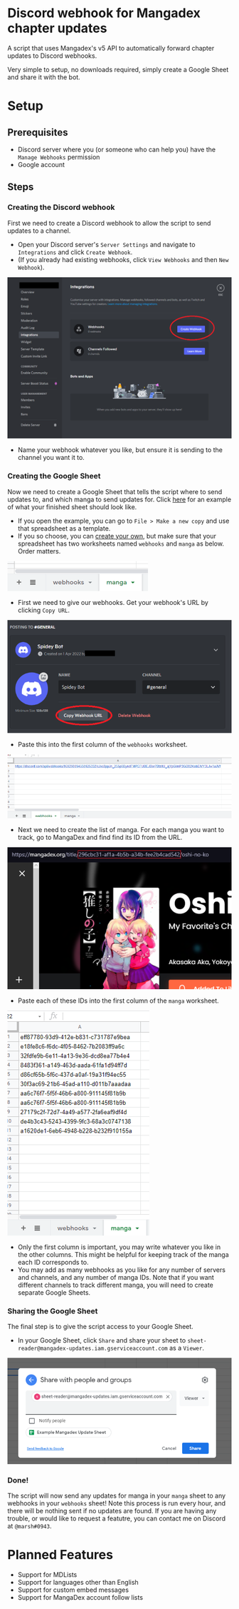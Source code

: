 # Discord webhook for Mangadex chapter updates
A script that uses Mangadex's v5 API to automatically forward chapter updates to Discord webhooks.

Very simple to setup, no downloads required, simply create a Google Sheet and share it with the bot.

# Setup
## Prerequisites
- Discord server where you (or someone who can help you) have the `Manage Webhooks` permission 
- Google account

## Steps
### Creating the Discord webhook
First we need to create a Discord webhook to allow the script to send updates to a channel.
- Open your Discord server's `Server Settings` and navigate to `Integrations` and click `Create Webhook`.
- (If you already had existing webhooks, click `View Webhooks` and then `New Webhook`).

![](steps/createwebhook.png)

- Name your webhook whatever you like, but ensure it is sending to the channel you want it to.

### Creating the Google Sheet
Now we need to create a Google Sheet that tells the script where to send updates to, and which manga to send updates for. Click [here](https://docs.google.com/spreadsheets/d/1jDIZMK1dT6ZuP63rPBmCinSlofFEsf6NraHhcmjKmRI/edit?usp=sharing) for an example of what your finished sheet should look like.

- If you open the example, you can go to `File > Make a new copy` and use that spreadsheet as a template.
- If you so choose, you can [create your own](https://sheets.new/), but make sure that your spreadsheet has two worksheets named `webhooks` and `manga` as below. Order matters.

![](steps/worksheets.png)

- First we need to give our webhooks. Get your webhook's URL by clicking `Copy URL`.

![](steps/webhookurl.png)

- Paste this into the first column of the `webhooks` worksheet.

![](steps/webhooksheet.png)

- Next we need to create the list of manga. For each manga you want to track, go to MangaDex and find find its ID from the URL.

![](steps/mangaid.png)

- Paste each of these IDs into the first column of the `manga` worksheet.

![](steps/mangasheet.png)

- Only the first column is important, you may write whatever you like in the other columns. This might be helpful for keeping track of the manga each ID corresponds to.
- You may add as many webhooks as you like for any number of servers and channels, and any number of manga IDs. Note that if you want different channels to track different manga, you will need to create separate Google Sheets.

### Sharing the Google Sheet
The final step is to give the script access to your Google Sheet.

- In your Google Sheet, click `Share` and share your sheet to `sheet-reader@mangadex-updates.iam.gserviceaccount.com` as a `Viewer`.

![](steps/share.png)

### Done!
The script will now send any updates for manga in your `manga` sheet to any webhooks in your `webhooks` sheet! Note this process is run every hour, and there will be nothing sent if no updates are found. If you are having any trouble, or would like to request a featutre, you can contact me on Discord at `@marsh#0943`.

# Planned Features
- Support for MDLists
- Support for languages other than English
- Support for custom embed messages
- Support for MangaDex account follow lists
